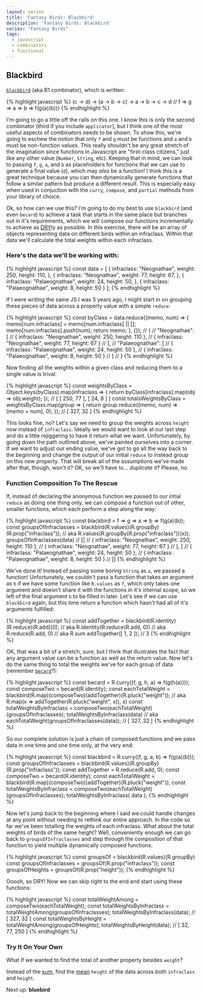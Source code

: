 ```yaml
---
layout: series
title: 'Fantasy Birds: Blackbird'
description: 'Fantasy Birds: Blackbird'
series: "Fantasy Birds"
tags: 
  - javascript
  - combinators
  - functional
---
```


## Blackbird

[`blackbird`](https://github.com/fantasyland/fantasy-birds#blackbird--c---d---a---b---c---a---b---d) (aka B1 combinator), which is written:

{% highlight javascript %}
(c -> d) -> (a -> b -> c) -> a -> b -> c -> d
// f => g => a => b => f(g(a)(b)))
{% endhighlight %}

I'm going to go a little off the rails on this one. I know this is only the second combinator (third if you include `applicator`), but I think one of the most useful aspects of combinators needs to be shown. To show this, we're going to eschew the notion that only `f` and `g` must be functions and `a` and `b` must be non-function values. This really shouldn't be any great stretch of the imagination since functions in Javascript are "first-class citizens," just like any other value (`Number`, `String`, etc). Keeping that in mind, we can look to passing `f`, `g`, `a`, and `b` as placeholders for functions that we can use to generate a final value (`d`), which may _also_ be a function! I think this is a great technique because you can then dynamically generate functions that follow a similar pattern but produce a different result. This is especially easy when used in conjuction with the `curry`, `compose`, and `partial` methods from your library of choice.

Ok, so how can we use this? I'm going to do my best to use `blackbird` (and even `becard`) to achieve a task that starts in the same place but branches out in it's requirements, which we will compose our functions incrementally to achieve as [DRY](https://en.wikipedia.org/wiki/Don%27t_repeat_yourself)ly as possible. In this exercise, there will be an array of objects representing data on different birds within an infraclass. Within that data we'll calculate the total weights within each infraclass.

### Here's the data we'll be working with:

{% highlight javascript %}
const data = [
  { infraclass: "Neognathae", weight: 250, height: 110, },
  { infraclass: "Neognathae", weight: 77, height: 67, },
  { infraclass: "Palaeognathae", weight: 24, height: 50, },
  { infraclass: "Palaeognathae", weight: 8, height: 50 }
];
{% endhighlight %}

If I were writing the same JS I was 5 years ago, I might start in on grouping these pieces of data across a property value with a simple `reduce`:

{% highlight javascript %}
const byClass = data.reduce((memo, num) => {
  memo[num.infraclass] = memo[num.infraclass] || [];
  memo[num.infraclass].push(num);
  return memo;
}, {});
// {
//   "Neognathae": [
//     { infraclass: "Neognathae", weight: 250, height: 110 },
//     { infraclass: "Neognathae", weight: 77, height: 67 }
//   ],
//   "Palaeognathae": [
//     { infraclass: "Palaeognathae", weight: 24, height: 50 },
//     { infraclass: "Palaeognathae", weight: 8, height: 50 }
//   ]
// }
{% endhighlight %}

Now finding all the weights within a given class and reducing them to a single value is trival:

{% highlight javascript %}
const weightsByClass = Object.keys(byClass).map(infraclass => {
  return byClass[infraclass].map(obj => obj.weight);
});
// [ [ 250, 77 ], [ 24, 8 ] ]
const totalsWeightsByClass = weightsByClass.map(group => {
  return group.reduce((memo, num) => (memo + num), 0);
});
// [ 327, 32 ]
{% endhighlight %}

This looks fine, no? Let's say we need to group the weights across `height` now instead of `infraclass`. Ideally we would want to look at our last step and do a little rejiggering to have it return what we want. Unfortunately, by going down the path outlined above, we've painted ourselves into a corner. If we want to adjust our ending value, we've got to go all the way back to the beginning and change the output of our initial `reduce` to instead group on this new property. That will break all of the assumptions we've made after that, though, won't it? OK, so we'll have to... _duplicate_ it? Please, no.

### Function Composition To The Rescue

If, instead of declaring the anonymous function we passed to our intial `reduce` as doing one thing only, we can _compose_ a function out of other, smaller functions, which each perform a step along the way:

{% highlight javascript %}
const blackbird = f => g => a => b => f(g(a)(b));
const groupsOfInfraclasses = blackbird(R.values)(R.groupBy)(R.prop("infraclass"));
// aka R.values(R.groupBy(R.prop("infraclass"))(x));
groupsOfInfraclasses(data)
// [[
//   { infraclass: "Neognathae", weight: 250, height: 110 },
//   { infraclass: "Neognathae", weight: 77, height: 67 }
// ], [
//   { infraclass: "Palaeognathae", weight: 24, height: 50 },
//   { infraclass: "Palaeognathae", weight: 8, height: 50 }
// ]]
{% endhighlight %}

We've done it! Instead of passing some boring `String` as `a`, we passed a function! Unfortunately, we couldn't pass a function that takes an argument as `b` if we have some function like `R.values` as `f`, which only takes one argument and doesn't share it with the functions in it's internal scope, so we left of the final argument `b` to be filled in later. Let's see if we can use `blackbird` again, but this time return a function which hasn't had all of it's arguments fulfilled:

{% highlight javascript %}
const addTogether = blackbird(R.identity)(R.reduce)(R.add)(0);
// aka R.identity(R.reduce(R.add, 0))
// aka R.reduce(R.add, 0)
// aka R.sum
addTogether([ 1, 2 ]);
// 3
{% endhighlight %}

OK, that was a bit of a stretch, sure, but I think that illustrates the fact that any argument value can be a function as well as the return value. Now let's do the same thing to total the weights we've for each group of data (remember [`becard`](http://www.mattross.io/2016/10/06/fantasy-birds-becard/)?):

{% highlight javascript %}
const becard = R.curry((f, g, h, a) => f(g(h(a))));
const composeTwo = becard(R.identity);
const eachTotalWeight = blackbird(R.map)(composeTwo)(addTogether)(R.pluck("weight"));
// aka R.map(x => addTogether(R.pluck("weight", x)), x)
const totalWeightsByInfraclass = composeTwo(eachTotalWeight)(groupsOfInfraclasses);
totalWeightsByInfraclass(data)
// aka eachTotalWeight(groupsOfInfraclasses(data));
// [ 327, 32 ]
{% endhighlight %}

So our complete solution is just a chain of composed functions and we pass data in one time and one time only, at the very end:

{% highlight javascript %}
const blackbird = R.curry((f, g, a, b) => f(g(a)(b)));
const groupsOfInfraclasses = blackbird(R.values)(R.groupBy)(R.prop("infraclass"));
const addTogether = R.reduce(R.add, 0);
const composeTwo = becard(R.identity);
const eachTotalWeight = blackbird(R.map)(composeTwo)(addTogether)(R.pluck("weight"));
const totalWeightsByInfraclass = composeTwo(eachTotalWeight)(groupsOfInfraclasses);
totalWeightsByInfraclass( data );
{% endhighlight %}

Now let's jump back to the beginning where I said we could handle changes at any point without needing to rethink our entire approach. In the code so far we've been totalling the weights of each infraclass. What about the total weights of birds of the same height? Well, conveniently enough we can go back to `groupsOfInfraclasses` and step through the composition of that function to yield multiple dynamically composed functions:

{% highlight javascript %}
const groupsOf = blackbird(R.values)(R.groupBy)
const groupsOfInfraclasses = groupsOf(R.prop("infraclass"));
const groupsOfHeights = groupsOf(R.prop("height"));
{% endhighlight %}

Ooooh, so DRY! Now we can skip right to the end and start using these functions:

{% highlight javascript %}
const totalWeightAmong = composeTwo(eachTotalWeight);
const totalWeightsByInfraclass = totalWeightAmong(groupsOfInfraclasses);
totalWeightsByInfraclass(data);
// [ 327, 32 ]
const totalWeightsByHeight = totalWeightAmong(groupsOfHeights);
totalWeightsByHeight(data);
// [ 32, 77, 250 ]
{% endhighlight %}

### Try It On Your Own

What if we wanted to find the total of another property besides `weight`?

Instead of the [sum](http://ramdajs.com/docs/#sum), find the [mean](http://ramdajs.com/docs/#mean) `height` of the data across both `infraclass` and `height`.

Next up: **bluebird**
